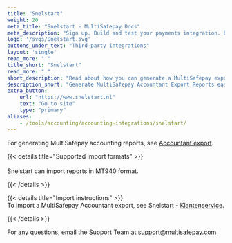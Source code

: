 ```yaml
---
title: "Snelstart"
weight: 20
meta_title: "Snelstart - MultiSafepay Docs"
meta_description: "Sign up. Build and test your payments integration. Explore our products and services. Use our API reference, SDKs, and wrappers. Get support."
logo: '/svgs/Snelstart.svg'
buttons_under_text: "Third-party integrations"
layout: 'single'
read_more: "."
title_short: "Snelstart"
read_more: "."
short_description: "Read about how you can generate a MultiSafepay export and import to your Snelstart platform"
description_short: "Generate MultiSafepay Accountant Export Reports easily and import to your Snelstart system."
extra_button:
    url: "https://www.snelstart.nl"
    text: "Go to site"
    type: "primary"
aliases:
    - /tools/accounting/accounting-integrations/snelstart/
---
```


For generating MultiSafepay accounting reports, see [Accountant export](/business/accounting/reports/accountant-export/).

{{< details title="Supported import formats" >}}  
&nbsp;  
Snelstart can import reports in MT940 format.

{{< /details >}}

{{< details title="Import instructions" >}}
&nbsp;  
To import a MultiSafepay Accountant export, see Snelstart - [Klantenservice](https://www.snelstart.nl/klantenservice).

{{< /details >}}

For any questions, email the Support Team at <support@multisafepay.com>